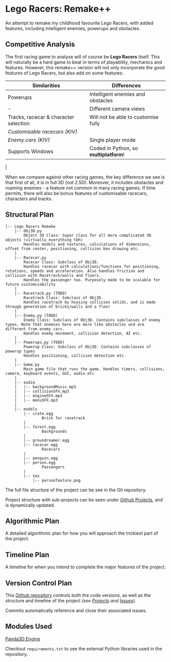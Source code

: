 # Lego Racers: Remake++
An attempt to remake my childhood favourite Lego Racers, with added features, including intelligent enemies, powerups and obstacles.

## Competitive Analysis
The first racing game to analyse will of course be **Lego Racers** itself. This will naturally be a hard game to beat in terms of playability, mechanics and features. However, this remake++ version will not only incorporate the good features of Lego Racers, but also add on some features:
 
Similarities | Differences
--- | ---
Powerups | Intelligent enemies and obstacles
\- | Different camera views
Tracks, racecar & character selection | Will not be able to customise fully
*Customisable racecars (KIV)* | 
*Enemy cars (KIV)* | Single player mode
Supports Windows | Coded in Python, so **multiplatform**!
 | 


When we compare against other racing games, the key difference we see is that first of all, it is in full 3D (not 2.5D). Moreover, it includes obstacles and roaming enemies - a feature not common in many racing games. If time permits, there will also be bonus features of customisable racecars, characters and tracks.

## Structural Plan
```
|-- Lego Racers Remake
    |-- Obj3D.py
        Object 3D Class: Super class for all more complicated 3D objects (virtually everything tbh)
        Handles models and textures, calculations of dimensions, offset from center, positioning, collision box drawing etc.
    |
    |-- Racecar.py
        Racecar Class: Subclass of Obj3D.
        Handles racecar with calculations/functions for positioning, rotations, speeds and acceleration. Also handles friction and collision with Racetrack/walls and floors. 
        Handles the passenger too. Purposely made to be scalable for future customisability 
    |
    |-- Racetrack.py (TODO)
        Racetrack Class: Subclass of Obj3D.
        Handles racetrack by housing collision solids, and is made through generation of bricks/walls and a floor
    |
    |-- Enemy.py (TODO)
        Enemy Class: Subclass of Obj3D. Contains subclasses of enemy types. Note that enemies here are more like obstacles and are different from enemy cars.
        Handles enemy movement, collision detection, AI etc.
    |
    |-- Powerups.py (TODO)
        Powerup Class: Subclass of Obj3D. Contains subclasses of powerup types
        Handles positioning, collision detection etc.
    |
    |-- Game.py
        Main game file that runs the game. Handles timers, collisions, camera, keyboard events, GUI, audio etc
    |
    |-- audio
    |   |-- backgroundMusic.mp3
    |   |-- collisionSFX.mp3
    |   |-- engineSFX.mp3
    |   |-- menuSFX.mp3
    |   
    |-- models
        |-- crate.egg
                Brick for racetrack
        |
        |-- forest.egg
                Backgrounds
        |
        |-- groundroamer.egg
        |-- racecar.egg
                Racecars
        |
        |-- penguin.egg
        |-- person.egg
                Passengers
        |
        |-- tex
            |-- personTexture.png
```

The full file structure of the project can be see in the Git repository.

Project structure with sub-projects can be seen under [Github Projects](https://github.com/Samleo8/112LegoRacers/projects), and is dynamically updated.

## Algorithmic Plan
A detailed algorithmic plan for how you will approach the trickiest part of the project.

## Timeline Plan
A timeline for when you intend to complete the major features of the project.

## Version Control Plan
This [Github repository](https://github.com/Samleo8/112LegoRacers) controls both the code versions, as well as the structure and timeline of the project *(see [Projects](https://github.com/Samleo8/112LegoRacers/projects) and [Issues](https://github.com/Samleo8/112LegoRacers/issues))*. 

Commits automatically reference and close their associated issues.

## Modules Used
[Panda3D Engine](https://www.panda3d.org)

Checkout `requirements.txt` to see the external Python libraries used in the repository.